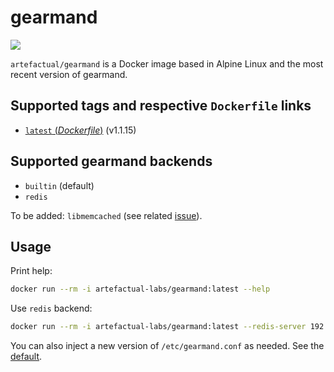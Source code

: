 # gearmand
[![](https://images.microbadger.com/badges/image/artefactual/gearmand.svg)](https://microbadger.com/images/artefactual/gearmand)

`artefactual/gearmand` is a Docker image based in Alpine Linux and the most recent version of gearmand.

## Supported tags and respective `Dockerfile` links

- [`latest` (*Dockerfile*)](https://github.com/artefactual-labs/docker-gearmand/tree/master/Dockerfile) (v1.1.15)

## Supported gearmand backends

- `builtin` (default)
- `redis`

To be added: `libmemcached` (see related [issue](https://github.com/gearman/gearmand/issues/92#issuecomment-290227031)).

## Usage

Print help:

```bash
docker run --rm -i artefactual-labs/gearmand:latest --help
```

Use `redis` backend:

```bash
docker run --rm -i artefactual-labs/gearmand:latest --redis-server 192.168.1.1 --redis-port 6380
```

You can also inject a new version of `/etc/gearmand.conf` as needed. See the [default](https://github.com/artefactual-labs/docker-gearmand/blob/master/gearmand.conf).
